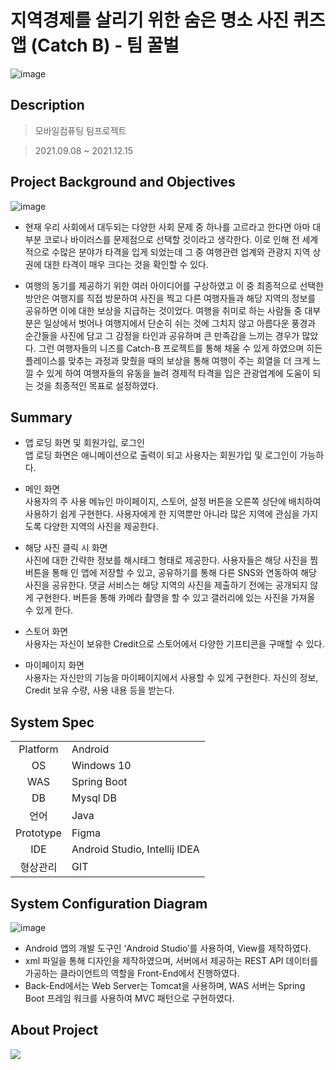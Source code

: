 # 지역경제를 살리기 위한 숨은 명소 사진 퀴즈 앱 (Catch B) - 팀 꿀벌


![image](https://user-images.githubusercontent.com/60650967/175769717-d965fabc-e7e6-48d8-8829-3de342fa9a19.png)  


## Description

> 모바일컴퓨팅 팀프로젝트  

> 2021.09.08 ~ 2021.12.15  



## Project Background and Objectives
![image](https://user-images.githubusercontent.com/60650967/175769851-cffa4947-ae9b-4023-9fa3-d32fb5c0dbae.png)  
* 현재 우리 사회에서 대두되는 다양한 사회 문제 중 하나를 고르라고 한다면 아마 대부분 코로나 바이러스를 문제점으로 선택할 것이라고 생각한다. 이로 인해 전 세계적으로 수많은 분야가 타격을 입게 되었는데 그 중 여행관련 업계와 관광지 지역 상권에 대한 타격이 매우 크다는 것을 확인할 수 있다.  

* 여행의 동기를 제공하기 위한 여러 아이디어를 구상하였고 이 중 최종적으로 선택한 방안은 여행지를 직접 방문하여 사진을 찍고 다른 여행자들과 해당 지역의 정보를 공유하면 이에 대한 보상을 지급하는 것이었다. 여행을 취미로 하는 사람들 중 대부분은 일상에서 벗어나 여행지에서 단순히 쉬는 것에 그치지 않고 아름다운 풍경과 순간들을 사진에 담고 그 감정을 타인과 공유하며 큰 만족감을 느끼는 경우가 많았다. 그런 여행자들의 니즈를 Catch-B 프로젝트를 통해 채울 수 있게 하였으며 히든 플레이스를 맞추는 과정과 맞췄을 때의 보상을 통해 여행이 주는 희열을 더 크게 느낄 수 있게 하여 여행자들의 유동을 늘려 경제적 타격을 입은 관광업계에 도움이 되는 것을 최종적인 목표로 설정하였다.  

## Summary
* 앱 로딩 화면 및 회원가입, 로그인  
앱 로딩 화면은 애니메이션으로 출력이 되고 사용자는 회원가입 및 로그인이 가능하다.  

* 메인 화면  
사용자의 주 사용 메뉴인 마이페이지, 스토어, 설정 버튼을 오른쪽 상단에 배치하여 사용하기 쉽게 구현한다. 사용자에게 한 지역뿐만 아니라 많은 지역에 관심을 가지도록 다양한 지역의 사진을 제공한다.  

* 해당 사진 클릭 시 화면  
사진에 대한 간략한 정보를 해시태그 형태로 제공한다. 사용자들은 해당 사진을 찜 버튼을 통해 인 앱에 저장할 수 있고, 공유하기를 통해 다른 SNS와 연동하여 해당 사진을 공유한다. 댓글 서비스는 해당 지역의 사진을 제출하기 전에는 공개되지 않게 구현한다. 버튼을 통해 카메라 촬영을 할 수 있고 갤러리에 있는 사진을 가져올 수 있게 한다.  

* 스토어 화면  
사용자는 자신이 보유한 Credit으로 스토어에서 다양한 기프티콘을 구매할 수 있다.  

* 마이페이지 화면  
사용자는 자신만의 기능을 마이페이지에서 사용할 수 있게 구현한다. 자신의 정보, Credit 보유 수량, 사용 내용 등을 받는다.  


## System Spec
|  |  |
|:------:| :- |
| Platform | Android |
| OS | Windows 10 |
| WAS | Spring Boot |
| DB | Mysql DB  |
| 언어 | Java |
| Prototype | Figma |
| IDE | Android Studio, Intellij IDEA |
| 형상관리 | GIT |


## System Configuration Diagram
![image](https://user-images.githubusercontent.com/60650967/175770637-19bd0a34-d8be-407c-bdc9-34daa9ed798e.png)  

* Android 앱의 개발 도구인 ‘Android Studio’를 사용하여, View를 제작하였다. 
* xml 파일을 통해 디자인을 제작하였으며, 서버에서 제공하는 REST API 데이터를 가공하는 클라이언트의 역할을 Front-End에서 진행하였다.  
* Back-End에서는 Web Server는 Tomcat을 사용하며, WAS 서버는 Spring Boot 프레임 워크를 사용하여 MVC 패턴으로 구현하였다.  


## About Project
<img src="https://img.shields.io/badge/Language-Java-green?style=flat"/>
